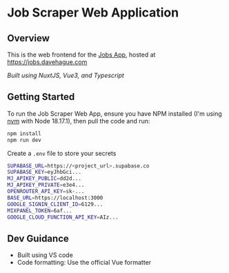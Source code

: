 # Job Scraper Web Application

## Overview

This is the web frontend for the [Jobs App](https://github.com/davehague/job_scraper_py), hosted at https://jobs.davehague.com

*Built using NuxtJS, Vue3, and Typescript*

## Getting Started

To run the Job Scraper Web App, ensure you have NPM installed (I'm using [nvm](https://github.com/coreybutler/nvm-windows) with Node 18.17.1), then pull the code and run:


```bash
npm install
npm run dev
```

Create a `.env` file to store your secrets

```bash
SUPABASE_URL=https://<project_url>.supabase.co
SUPABASE_KEY=eyJhbGci...
MJ_APIKEY_PUBLIC=dd2d...
MJ_APIKEY_PRIVATE=e3e4...
OPENROUTER_API_KEY=sk-...
BASE_URL=https://localhost:3000
GOOGLE_SIGNIN_CLIENT_ID=6129...
MIXPANEL_TOKEN=6af...
GOOGLE_CLOUD_FUNCTION_API_KEY=AIz...
```

## Dev Guidance
- Built using VS code
- Code formatting:  Use the official Vue formatter